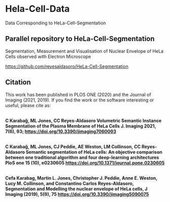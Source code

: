 # Hela-Cell-Data
Data Corresponding to HeLa-Cell-Segmentation

## Parallel repository to HeLa-Cell-Segmentation
Segmentation, Measurement and Visualisation of Nuclear Envelope of HeLa Cells observed with Electron Microscope

https://github.com/reyesaldasoro/HeLa-Cell-Segmentation


<h2> Citation </h2>


This work has been published in PLOS ONE (2020) and the Journal of Imaging (2021, 2019). If you find the work or the software interesting or useful, please cite as:<br> <br>

<b>C Karabağ, ML Jones, CC Reyes-Aldasoro
Volumetric Semantic Instance Segmentation of the Plasma Membrane of HeLa Cells
 J. Imaging 2021, 7(6), 93; https://doi.org/10.3390/jimaging7060093
</b>
<br><br>

<b>C Karabağ, ML Jones, CJ Peddie, AE Weston, LM Collinson, CC Reyes-Aldasoro
Semantic segmentation of HeLa cells: An objective comparison between one traditional algorithm and four deep-learning architectures
PloS one 15 (10), e0230605
 https://doi.org/10.1371/journal.pone.0230605
</b>
<br><br>

<b>Cefa Karabag, Martin L. Jones, Christopher J. Peddie, Anne E. Weston, Lucy M. Collinson, and Constantino Carlos Reyes-Aldasoro,
Segmentation and Modelling the nuclear envelope of HeLa cells, J Imaging (2019), 5(9), 75
https://doi.org/10.3390/jimaging5090075
</b>
